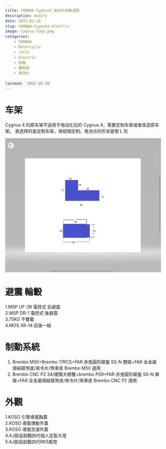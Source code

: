 ```yaml
---
title: YAMAHA CygnusX 电动化改裝過程
description: modify
date: 2022-03-20
slug: YAMAHA-CygnusX-electric
image: Cygnus-logo.png
categories:
    - YAMAHA
    - Motorcycle
    - refit
    - electric
    - 改裝
    - 雅馬哈
    - 电动化

lastmod: '2022-03-20'
---
```

# 车架
Cygnus 4 的原车架不适用于电动化后的 Cygnus 4，需要定制车架或者改造原车架。
我选择的是定制车架，铬钼钢定制，电池仓的形状是倒 L 形

![Photo by 电池仓](Snipaste_2022-05-02_17-02-25.png)
# 避震 輪轂
1.MSP UF-2B 電控式 前避震  
2.MSP DR-1 電控式 後避震  
3.75KG 不雙載  
4.MOS XR-14 前後一組  

# 制動系統
1. Brembo M50+Brembo 17RCS+FAR 赤鬼圓形碟盤 SS-N 雙碟+FAR 全金屬燒結碟煞皮/來令片/煞車皮 Brembo M50 適用  
2. Brembo CNC P2 34/硬陽大螃蟹+brembo PS9+FAR 赤鬼圓形碟盤 SS-N 單碟+FAR 全金屬燒結碟煞皮/來令片/煞車皮 Brembo CNC P2 適用  

# 外觀
1.KOSO 引擎導風胸蓋  
2.KOSO 導風傳動外蓋  
3.KOSO 導風空濾外蓋  
4.AJ部品勁戰四代個人定製大燈  
5.AJ部品勁戰四代RK5尾燈 
